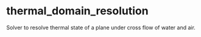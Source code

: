 # thermal_domain_resolution
Solver to resolve thermal state of a plane under cross flow of water and air.
